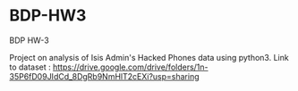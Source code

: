 # BDP-HW3
BDP HW-3

Project on analysis of Isis Admin's Hacked Phones data using python3.
Link to dataset :
https://drive.google.com/drive/folders/1n-35P6fD09JIdCd_8DgRb9NmHlT2cEXi?usp=sharing
